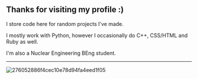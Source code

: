 **Thanks for visiting my profile :)**
------------------------------------------------------

I store code here for random projects I've made.

I mostly work with Python, however I occasionally do C++, CSS/HTML and Ruby as well.

I'm also a Nuclear Engineering BEng student.

------------------------------------------------------



![276052886f4cec10e78d94fa4eed1f05](https://github.com/90shree/90shree/assets/163702108/622bf4dd-c5f4-42df-96bf-10f4dd1db2d7)

